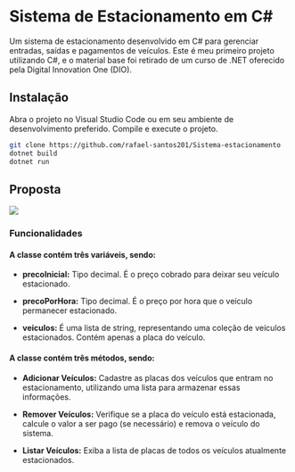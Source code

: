 <h1> Sistema de Estacionamento em C#</h1>

<p>Um sistema de estacionamento desenvolvido em C# para gerenciar entradas, saídas e pagamentos de veículos. Este é meu primeiro projeto utilizando C#, e o material base foi retirado de um curso de .NET oferecido pela Digital Innovation One (DIO).</p>


<h2> Instalação </h2>

Abra o projeto no Visual Studio Code ou em seu ambiente de desenvolvimento preferido.
Compile e execute o projeto.

```bash
git clone https://github.com/rafael-santos201/Sistema-estacionamento
dotnet build
dotnet run
```

<h2> Proposta </h2>
  <img src="https://github.com/leonardo-buta/trilha-net-fundamentos-desafio/blob/main/diagrama_classe_estacionamento.png">


<h3> Funcionalidades </h3>

<h4>A classe contém três variáveis, sendo:</h4>

- **precoInicial:** Tipo decimal. É o preço cobrado para deixar seu veículo estacionado.

- **precoPorHora:** Tipo decimal. É o preço por hora que o veículo permanecer estacionado.

- **veiculos:** É uma lista de string, representando uma coleção de veículos estacionados. Contém apenas a placa do veículo.

<h4>A classe contém três métodos, sendo:</h4>

- **Adicionar Veículos:** Cadastre as placas dos veículos que entram no estacionamento, utilizando uma lista para armazenar essas informações.

- **Remover Veículos:** Verifique se a placa do veículo está estacionada, calcule o valor a ser pago (se necessário) e remova o veículo do sistema.

- **Listar Veículos:** Exiba a lista de placas de todos os veículos atualmente estacionados.
